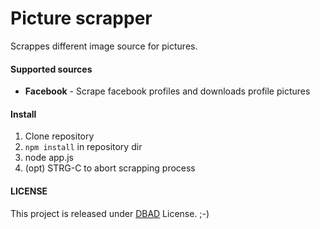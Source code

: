 Picture scrapper
================

Scrappes different image source for pictures.

#### Supported sources

* **Facebook** - Scrape facebook profiles and downloads profile pictures

#### Install

1. Clone repository
2. `npm install` in repository dir
3. node app.js
4. (opt) STRG-C to abort scrapping process


#### LICENSE

This project is released under [DBAD](https://github.com/philsturgeon/dbad) License. ;-)